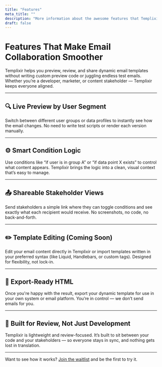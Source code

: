 ```yaml
---
title: "Features"
meta_title: ""
description: "More information about the awesome features that Templixir provides"
draft: false
---
```


# Features That Make Email Collaboration Smoother

Templixir helps you preview, review, and share dynamic email templates without writing custom preview code or juggling endless test emails. Whether you’re a developer, marketer, or content stakeholder — Templixir keeps everyone aligned.

<hr>

## 🔍 Live Preview by User Segment

Switch between different user groups or data profiles to instantly see how the email changes. No need to write test scripts or render each version manually.

<hr>

## ⚙️ Smart Condition Logic

Use conditions like “if user is in group A” or “if data point X exists” to control what content appears. Templixir brings the logic into a clean, visual context that’s easy to manage.

<hr>

## 📤 Shareable Stakeholder Views

Send stakeholders a simple link where they can toggle conditions and see exactly what each recipient would receive. No screenshots, no code, no back-and-forth.

<hr>

## ✏️ Template Editing (Coming Soon)

Edit your email content directly in Templixir or import templates written in your preferred syntax (like Liquid, Handlebars, or custom tags). Designed for flexibility, not lock-in.

<hr>

## 🔄 Export-Ready HTML

Once you're happy with the result, export your dynamic template for use in your own system or email platform. You’re in control — we don’t send emails for you.

<hr>

## 🧪 Built for Review, Not Just Development

Templixir is lightweight and review-focused. It’s built to sit between your code and your stakeholders — so everyone stays in sync, and nothing gets lost in translation.

<hr>

Want to see how it works? [Join the waitlist](/contact) and be the first to try it.
